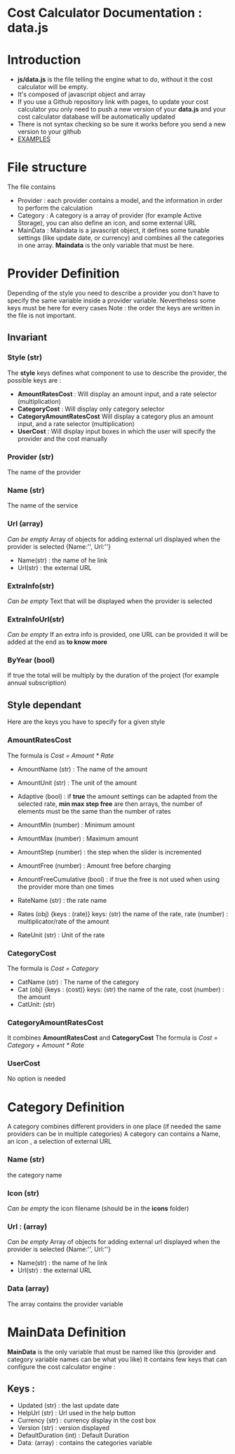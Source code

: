 Cost Calculator Documentation : data.js
============

# Introduction
* **js/data.js** is the file telling the engine what to do, without it the cost calculator will be empty.
* It's composed of javascript object and array
* If you use a Github repository link with pages, to update your cost calculator you only need to push a new version of your **data.js** and your cost calculator database will be automatically updated
* There is not syntax checking so be sure it works before you send a new version to your github
* [EXAMPLES](data.js-example.md)
# File structure 

The file contains 
* Provider : each provider contains a model, and the information in order to perform the calculation
* Category : A category is a array of provider (for example Active Storage), you can also define an icon, and some external URL 
* MainData : Maindata is a javascript object, it defines some tunable settings (like update date, or currency) and combines all the categories in one array. **Maindata** is the only variable that must be here.

# Provider Definition 
Depending of the style you need to describe a provider you don't have to specify the same variable inside a provider variable.
Nevertheless some keys must be here for every cases 
Note : the order the keys are written in the file is not important.
## Invariant

### Style (str) 
The **style** keys defines what component to use to describe the provider, the possible keys are :
* __AmountRatesCost__ : Will display an amount input, and a rate selector (multiplication)
* __CategoryCost__ : Will display only category selector
* __CategoryAmountRatesCost__ Will display a category plus an amount input, and a rate selector (multiplication)
* __UserCost__ : Will display input boxes in which the user will specify the provider and the cost manually 

### Provider (str)
The name of the provider

### Name (str)
The name of the service

### Url (array)
_Can be empty_
Array of objects for adding external url displayed when the provider is selected
    {Name:'', Url:''}
 * Name(str) : the name of he link
 * Url(str) : the external URL
 
 ### ExtraInfo(str)
 _Can be empty_
 Text that will be displayed when the provider is selected
 ### ExtraInfoUrl(str)
 _Can be empty_
 If an extra info is provided, one URL can be provided it will be added at the end as __to know more__

 ### ByYear (bool)
 If true the total will be multiply by the duration of the project (for example annual subscription)

## Style dependant 
Here are the keys you have to specify for a given style

### AmountRatesCost
The formula is _Cost = Amount * Rate_ 

* AmountName (str) : The name of the amount 
* AmountUnit (str) : The unit of the amount
* Adaptive (bool) : if __true__ the amount settings can be adapted from the selected rate, __min max step free__ are then arrays, the number of elements must be the same than the number of rates
* AmountMin (number) : Minimum amount
* AmountMax (number) : Maximum amount
* AmountStep (number) : the step when the slider is incremented
* AmountFree (number) : Amount free before charging

* AmountFreeCumulative (bool) : if true the free is not used when using the provider more than one times

* RateName (str) : the rate name
* Rates (obj) {keys : (rate)} keys: (str) the name of the rate, rate (number) : multiplicator/rate of the amount
* RateUnit (str) : Unit of the rate

### CategoryCost
The formula is _Cost = Category_ 

* CatName (str) : The name of the category 
* Cat (obj) {keys : (cost)} keys: (str) the name of the rate, cost (number) : the amount
* CatUnit: (str)

### CategoryAmountRatesCost
It combines **AmountRatesCost** and **CategoryCost**
The formula is _Cost = Category + Amount * Rate_ 


### UserCost
No option is needed 

# Category Definition
A category combines different providers in one place (if needed the same providers can be in multiple categories)
A category can contains a Name, an icon , a selection of external URL

###  Name (str) 
the category name
### Icon (str) 
_Can be empty_
 the icon filename (should be in the **icons** folder)
### Url : (array)
_Can be empty_
Array of objects for adding external url displayed when the provider is selected
    {Name:'', Url:''}
 * Name(str) : the name of he link
 * Url(str) : the external URL
### Data (array)
The array contains the provider variable

# MainData Definition
**MainData** is the only variable that must be named like this (provider and category variable names can be what you like)
It contains few keys that can configure the cost calculator engine :
## Keys :
* Updated (str) : the last update date
* HelpUrl (str) : Url used in the help button
* Currency (str) : currency display in the cost box
* Version  (str) : version displayed
* DefaultDuration (int) : Default Duration  
* Data: (array) : contains the categories variable
